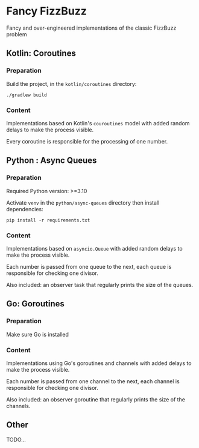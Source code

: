 # Fancy FizzBuzz

Fancy and over-engineered implementations of the classic FizzBuzz problem

## Kotlin: Coroutines

### Preparation

Build the project, in the `kotlin/coroutines` directory:

```shell
./gradlew build
```

### Content

Implementations based on Kotlin's `couroutines` model with added random delays to make the process visible.

Every coroutine is responsible for the processing of one number.

## Python : Async Queues

### Preparation

Required Python version: >=3.10

Activate `venv` in the `python/async-queues` directory then install dependencies:

```shell
pip install -r requirements.txt
```

### Content

Implementations based on `asyncio.Queue` with added random delays to make the process visible.

Each number is passed from one queue to the next, each queue is responsible for checking one divisor.

Also included: an observer task that regularly prints the size of the queues.

## Go: Goroutines

### Preparation

Make sure Go is installed

### Content

Implementations using Go's goroutines and channels with added delays to make the process visible.

Each number is passed from one channel to the next, each channel is responsible for checking one divisor.

Also included: an observer goroutine that regularly prints the size of the channels.

## Other

TODO...
